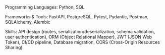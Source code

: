 Programming Languages: Python, SQL

Frameworks & Tools: FastAPI, PostgreSQL, Pytest, Pydantic, Postman, SQLAlchemy, Alembic

Skills: API design (routes, serialization/deserialization, schema validation, user authentication),
ORM (Object Relational Mapper), JWT (JSON Web Token), CI/CD pipeline, Database migration, CORS (Cross-Origin Resources Sharing)
